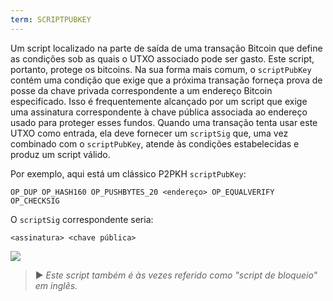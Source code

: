 ```yaml
---
term: SCRIPTPUBKEY
---
```


Um script localizado na parte de saída de uma transação Bitcoin que define as condições sob as quais o UTXO associado pode ser gasto. Este script, portanto, protege os bitcoins. Na sua forma mais comum, o `scriptPubKey` contém uma condição que exige que a próxima transação forneça prova de posse da chave privada correspondente a um endereço Bitcoin especificado. Isso é frequentemente alcançado por um script que exige uma assinatura correspondente à chave pública associada ao endereço usado para proteger esses fundos. Quando uma transação tenta usar este UTXO como entrada, ela deve fornecer um `scriptSig` que, uma vez combinado com o `scriptPubKey`, atende às condições estabelecidas e produz um script válido.

Por exemplo, aqui está um clássico P2PKH `scriptPubKey`:

```text
OP_DUP OP_HASH160 OP_PUSHBYTES_20 <endereço> OP_EQUALVERIFY OP_CHECKSIG
```

O `scriptSig` correspondente seria:

```text
<assinatura> <chave pública>
```

![](../../dictionnaire/assets/35.png)

> ► *Este script também é às vezes referido como "script de bloqueio" em inglês.*